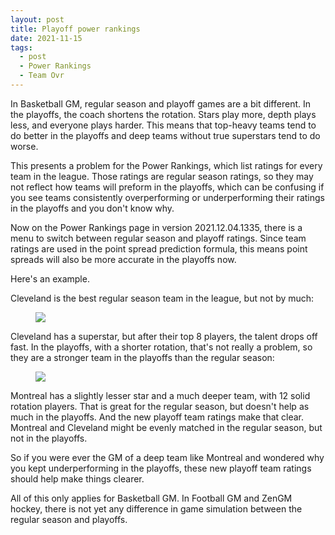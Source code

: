 ```yaml
---
layout: post
title: Playoff power rankings
date: 2021-11-15
tags:
  - post
  - Power Rankings
  - Team Ovr
---
```


In Basketball GM, regular season and playoff games are a bit different. In the playoffs, the coach shortens the rotation. Stars play more, depth plays less, and everyone plays harder. This means that top-heavy teams tend to do better in the playoffs and deep teams without true superstars tend to do worse.

This presents a problem for the Power Rankings, which list ratings for every team in the league. Those ratings are regular season ratings, so they may not reflect how teams will preform in the playoffs, which can be confusing if you see teams consistently overperforming or underperforming their ratings in the playoffs and you don't know why.

Now on the Power Rankings page in version 2021.12.04.1335, there is a menu to switch between regular season and playoff ratings. Since team ratings are used in the point spread prediction formula, this means point spreads will also be more accurate in the playoffs now.

Here's an example.

<!--more-->

Cleveland is the best regular season team in the league, but not by much:

<figure><a href="/files/playoff-power-rankings-1.png"><img src="/files/playoff-power-rankings-1.png" class="img-fluid"></a></figure>

Cleveland has a superstar, but after their top 8 players, the talent drops off fast. In the playoffs, with a shorter rotation, that's not really a problem, so they are a stronger team in the playoffs than the regular season:

<figure><a href="/files/playoff-power-rankings-2.png"><img src="/files/playoff-power-rankings-2.png" class="img-fluid"></a></figure>

Montreal has a slightly lesser star and a much deeper team, with 12 solid rotation players. That is great for the regular season, but doesn't help as much in the playoffs. And the new playoff team ratings make that clear. Montreal and Cleveland might be evenly matched in the regular season, but not in the playoffs.

So if you were ever the GM of a deep team like Montreal and wondered why you kept underperforming in the playoffs, these new playoff team ratings should help make things clearer.

All of this only applies for Basketball GM. In Football GM and ZenGM hockey, there is not yet any difference in game simulation between the regular season and playoffs.
